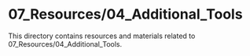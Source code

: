 # 07_Resources/04_Additional_Tools
This directory contains resources and materials related to 07_Resources/04_Additional_Tools.
